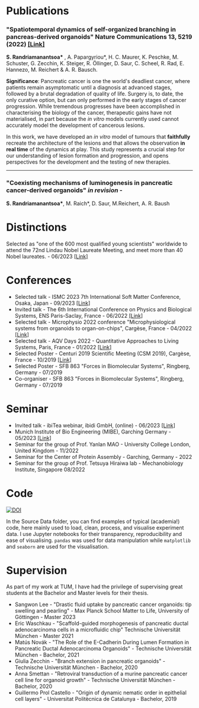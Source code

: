 # Publications 
 
 ###  "Spatiotemporal dynamics of self-organized branching in pancreas-derived organoids" **Nature Communications** 13, 5219 (2022) [\[Link\]](https://www.nature.com/articles/s41467-022-32806-y)
   **S. Randriamanantsoa\*** , A. Papargyriou\*, H. C. Maurer, K. Peschke, M. Schuster, G. Zecchin, K. Steiger, R. Öllinger, D. Saur, C. Scheel, R. Rad, E. Hannezo, M. Reichert & A. R. Bausch.

  **Significance**: Pancreatic cancer is one the world's deadliest cancer, where patients remain asymptomatic until a diagnosis at advanced stages, followed by a brutal degradation of quality of life.
  Surgery is, to date, the only curative option, but can only performed in the early stages of cancer progression. 
  While tremendous progresses have been accomplished in characterising the biology of the cancer, therapeutic gains have not materialised, in part because the _in vitro_ models currently used cannot accurately model the development of cancerous lesions.
  
 In this work, we have developed an _in vitro_ model of tumours that **faithfully** recreate the architecture of the lesions and that allows the observation **in real time** of the dynamics at play.
  This study represents a crucial step for our understanding of lesion formation and progression, and opens perspectives for the development and the testing of new therapies.   

 ----

 ### "Coexisting mechanisms of luminogenesis in pancreatic cancer-derived organoids" _in revision_ -
  **S. Randriamanantsoa\***, M. Raich\*, D. Saur, M.Reichert, A. R. Baush

# Distinctions

Selected as "one of the 600 most qualified young scientists" worldwide to attend the 72nd Lindau Nobel Laureate Meeting, and meet more than 40 Nobel laureates. - 06/2023 [\[Link\]](https://www.mediatheque.lindau-nobel.org/meetings/2023)

# Conferences

* Selected talk - ISMC 2023 7th International Soft Matter Conference, Osaka, Japan - 09/2023 [\[Link\]](https://ismc2023.jp/welcome.html)
* Invited talk - The 6th International Conference on Physics and Biological Systems, ENS Paris-Saclay, France - 06/2022 [\[Link\]](https://www.lptms.universite-paris-saclay.fr/physbio2022/)
* Selected talk - Microphysio 2022 conference "Microphysiological systems from organoids to organ-on-chips", Cargèse, France - 04/2022 [\[Link\]](https://microphysio20.sciencesconf.org/)
* Selected talk - AQV Days 2022 - Quantitative Approaches to Living Systems, Paris, France - 01/2022 [\[Link\]](http://nonlineaire.univ-lille1.fr/AQV/journees/3/)
* Selected Poster - Centuri 2019 Scientific Meeting (CSM 2019), Cargèse, France - 10/2019 [\[Link\]](https://centuri-livingsystems.org/member-area/centuri-2019-scientific-meeting-a-rich-and-exciting-scientific-time-in-cargese/)
* Selected Poster - SFB 863 "Forces in Biomolecular Systems", Ringberg, Germany - 07/2019 
* Co-organiser -  SFB 863 "Forces in Biomolecular Systems", Ringberg, Germany - 07/2019 


# Seminar 

* Invited talk - ibiTea webinar, ibidi GmbH, (online) - 06/2023 [\[Link\]](https://ibidi.com/content/933-ibitea-8-spatiotemporal-dynamics-of-self-organized-branching-in-pancreas-derived-organoids)
* Munich Institute of Bio Engineering (MIBE), Garching Germany - 05/2023 [\[Link\]](https://www.bioengineering.tum.de/en/events/details/mibe-seminar-spatiotemporal-dynamics-of-self-organisation-in-pancreatic-cancer-derived-organoids)
* Seminar for the group of Prof. Yanlan MAO - University College London, United Kingdom - 11/2022
* Seminar for the Center of Protein Assembly - Garching, Germany - 2022
* Seminar for the group of Prof. Tetsuya Hiraiwa lab - Mechanobiology Institute, Singapore 08/2022

# Code 

[![DOI](https://zenodo.org/badge/DOI/10.5281/zenodo.6577226.svg)](https://doi.org/10.5281/zenodo.6577226) 

In the Source Data folder, you can find examples of typical (academia!) code, here mainly used to load, clean, process, and visualise experiment data.
I use Jupyter notebooks for their transparency, reproducibility and ease of visualising. 
`pandas` was used for data manipulation while `matplotlib` and `seaborn` are used for the visualisation. 

# Supervision

As part of my work at TUM, I have had the privilege of supervising great students at the Bachelor and Master levels for their thesis.

* Sangwon Lee - "Drastic fluid uptake by pancreatic cancer organoids: tip swelling and pearling" - Max Planck School Matter to Life, University of Göttingen - Master 2023
* Eric Waschkau - "Scaffold-guided morphogenesis of pancreatic ductal adenocarcinoma cells in a microfluidic chip"  Technische Universität München - Master 2021
* Matús Novák - "The Role of the E-Cadherin During Lumen Formation in Pancreatic Ductal Adenocarcinoma Organoids" - Technische Universität München - Bachelor, 2021
* Giulia Zecchin - "Branch extension in pancreatic organoids" - Technische Universität München - Bachelor, 2020
* Anna Smettan - "Retroviral transduction of a murine pancreatic cancer cell line for organoid growth" - Technische Universität München - Bachelor, 2020
* Guillermo Prol Castello - "Origin of dynamic nematic order in epithelial cell layers" - Universitat Politècnica de Catalunya - Bachelor, 2019





